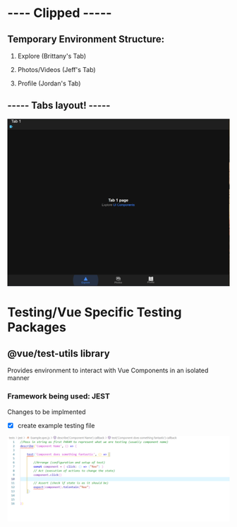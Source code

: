 # ---- Clipped -----
## Temporary Environment Structure:
1. Explore (Brittany's Tab)

2. Photos/Videos (Jeff's Tab)

3. Profile (Jordan's Tab)

## ----- Tabs layout! -----

![Tab Layout Example](public\assets\images\documentation\readme\tabs-layout-example.png)


# Testing/Vue Specific Testing Packages

## @vue/test-utils library

Provides environment to interact with Vue Components in an isolated manner

### Framework being used: JEST

Changes to be implmented
 - [x] create example testing file

 ![JEST Example](public\assets\images\documentation\readme\example-JEST.png)




